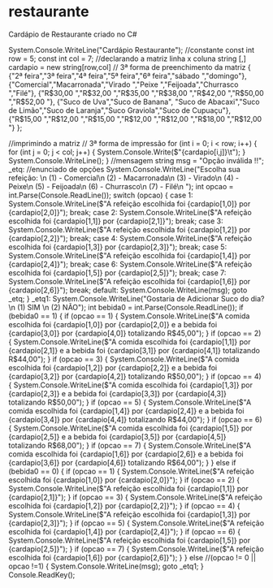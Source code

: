 # restaurante
Cardápio de Restaurante criado no C#

System.Console.WriteLine("Cardápio Restaurante");
//constante
const int row = 5;
const int col = 7;
//declarando a matriz linha x coluna
string [,] cardapio = new string[row,col]
// 3ª forma de preenchimento da matriz 
{
   {"2ª feira","3ª feira","4ª feira","5ª feira","6ª feira","sábado    ","domingo"},
   {"Comercial","Macarronada","Virado   ","Peixe   ","Feijoada","Churrasco   ","Filé"},
   {"R$30,00  ","R$32,00  ","R$35,00  ","R$38,00  ","R$42,00  ","R$50,00    ","R$52,00  "},
   {"Suco de Uva","Suco de Banana", "Suco de Abacaxi","Suco de Limão","Suco de Laranja","Suco Graviola","Suco de Cupuaçu"},
   {"R$15,00  ","R$12,00  ","R$15,00  ","R$12,00  ","R$12,00  ","R$18,00      ","R$12,00  "}
};

//imprimindo a matriz // 3ª forma de impressão
for (int i = 0; i < row; i++)
{
    for (int j = 0; j < col; j++)
    {
        System.Console.Write($"{cardapio[i,j]}\t");
    }
    System.Console.WriteLine();
}
//mensagem
string msg = "Opção inválida !!";
_etq:
//enunciado de opções
System.Console.WriteLine("Escolha sua refeição: \n (1) - Comercial\n (2) - Macarronada\n (3) - Virado\n (4) - Peixe\n (5) - Feijoada\n (6) - Churrasco\n (7) - Filé\n  ");
int opcao = int.Parse(Console.ReadLine());
switch (opcao)
{
    case 1:
    System.Console.WriteLine($"A refeição escolhida foi {cardapio[1,0]} por {cardapio[2,0]}");
    break;
     case 2:
    System.Console.WriteLine($"A refeição escolhida foi {cardapio[1,1]} por {cardapio[2,1]}");
    break;
     case 3:
    System.Console.WriteLine($"A refeição escolhida foi {cardapio[1,2]} por {cardapio[2,2]}");
    break;
     case 4:
    System.Console.WriteLine($"A refeição escolhida foi {cardapio[1,3]} por {cardapio[2,3]}");
    break;
     case 5:
    System.Console.WriteLine($"A refeição escolhida foi {cardapio[1,4]} por {cardapio[2,4]}");
    break;
    case 6:
    System.Console.WriteLine($"A refeição escolhida foi {cardapio[1,5]} por {cardapio[2,5]}");
    break;
    case 7:
    System.Console.WriteLine($"A refeição escolhida foi {cardapio[1,6]} por {cardapio[2,6]}");
    break;
    default:
        System.Console.WriteLine(msg);
       goto _etq;
}
_etq1:
System.Console.WriteLine("Gostaria de Adicionar Suco do dia?\n (1) SIM \n (2) NÃO");
int bebida0 = int.Parse(Console.ReadLine());
if (bebida0 == 1)
{
    if (opcao == 1)
    {
        System.Console.WriteLine($"A comida escolhida foi {cardapio[1,0]} por {cardapio[2,0]} e a bebida foi {cardapio[3,0]} por {cardapio[4,0]} totalizando R$45,00");
    }
    if (opcao == 2)
    {
        System.Console.WriteLine($"A comida escolhida foi {cardapio[1,1]} por {cardapio[2,1]} e a bebida foi {cardapio[3,1]} por {cardapio[4,1]} totalizando R$44,00");
    }
    if (opcao == 3)
    {
        System.Console.WriteLine($"A comida escolhida foi {cardapio[1,2]} por {cardapio[2,2]} e a bebida foi {cardapio[3,2]} por {cardapio[4,2]} totalizando R$50,00");
    }
    if (opcao == 4)
    {
        System.Console.WriteLine($"A comida escolhida foi {cardapio[1,3]} por {cardapio[2,3]} e a bebida foi {cardapio[3,3]} por {cardapio[4,3]} totalizando R$50,00");
    }
    if (opcao == 5)
    {
        System.Console.WriteLine($"A comida escolhida foi {cardapio[1,4]} por {cardapio[2,4]} e a bebida foi {cardapio[3,4]} por {cardapio[4,4]} totalizando R$44,00");
    }
    if (opcao == 6)
    {
        System.Console.WriteLine($"A comida escolhida foi {cardapio[1,5]} por {cardapio[2,5]} e a bebida foi {cardapio[3,5]} por {cardapio[4,5]} totalizando R$68,00");
    }
    if (opcao == 7)
    {
        System.Console.WriteLine($"A comida escolhida foi {cardapio[1,6]} por {cardapio[2,6]} e a bebida foi {cardapio[3,6]} por {cardapio[4,6]} totalizando R$64,00");
    }
}
else if (bebida0 == 0)
    {
     if (opcao == 1)
    {
        System.Console.WriteLine($"A refeição escolhida foi {cardapio[1,0]} por {cardapio[2,0]}");
    }
    if (opcao == 2)
    {
       System.Console.WriteLine($"A refeição escolhida foi {cardapio[1,1]} por {cardapio[2,1]}");
    }
    if (opcao == 3)
    {
        System.Console.WriteLine($"A refeição escolhida foi {cardapio[1,2]} por {cardapio[2,2]}");
    }
    if (opcao == 4)
    {
        System.Console.WriteLine($"A refeição escolhida foi {cardapio[1,3]} por {cardapio[2,3]}");
    }
    if (opcao == 5)
    {
        System.Console.WriteLine($"A refeição escolhida foi {cardapio[1,4]} por {cardapio[2,4]}");
    }
    if (opcao == 6)
    {
        System.Console.WriteLine($"A refeição escolhida foi {cardapio[1,5]} por {cardapio[2,5]}");
    }
    if (opcao == 7)
    {
        System.Console.WriteLine($"A refeição escolhida foi {cardapio[1,6]} por {cardapio[2,6]}");
    }
    }
     else //(opcao != 0 || opcao !=1)
    {
        System.Console.WriteLine(msg);
       goto _etq1;
    }
Console.ReadKey();
